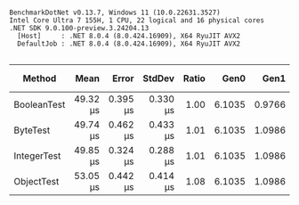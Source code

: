 ```

BenchmarkDotNet v0.13.7, Windows 11 (10.0.22631.3527)
Intel Core Ultra 7 155H, 1 CPU, 22 logical and 16 physical cores
.NET SDK 9.0.100-preview.3.24204.13
  [Host]     : .NET 8.0.4 (8.0.424.16909), X64 RyuJIT AVX2
  DefaultJob : .NET 8.0.4 (8.0.424.16909), X64 RyuJIT AVX2


```
|      Method |     Mean |    Error |   StdDev | Ratio |   Gen0 |   Gen1 | Allocated | Alloc Ratio |
|------------ |---------:|---------:|---------:|------:|-------:|-------:|----------:|------------:|
| BooleanTest | 49.32 μs | 0.395 μs | 0.330 μs |  1.00 | 6.1035 | 0.9766 |  73.29 KB |        1.00 |
|    ByteTest | 49.74 μs | 0.462 μs | 0.433 μs |  1.01 | 6.1035 | 1.0986 |  73.21 KB |        1.00 |
| IntegerTest | 49.85 μs | 0.324 μs | 0.288 μs |  1.01 | 6.1035 | 1.0986 |  73.29 KB |        1.00 |
|  ObjectTest | 53.05 μs | 0.442 μs | 0.414 μs |  1.08 | 6.1035 | 1.0986 |  73.29 KB |        1.00 |
